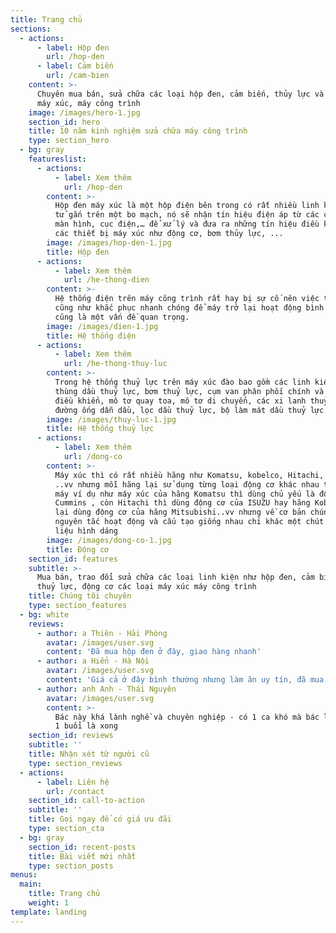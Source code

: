 ```yaml
---
title: Trang chủ
sections:
  - actions:
      - label: Hộp đen
        url: /hop-den
      - label: Cảm biến
        url: /cam-bien
    content: >-
      Chuyên mua bán, sửa chữa các loại hộp đen, cảm biến, thủy lực và động cơ
      máy xúc, máy công trình
    image: /images/hero-1.jpg
    section_id: hero
    title: 10 năm kinh nghiệm sửa chữa máy công trình
    type: section_hero
  - bg: gray
    featureslist:
      - actions:
          - label: Xem thêm
            url: /hop-den
        content: >-
          Hộp đen máy xúc là một hộp điện bên trong có rất nhiều linh kiện điện
          tử gắn trên một bo mạch, nó sẽ nhận tín hiệu điện áp từ các cảm biến,
          màn hình, cục điện,… để xử lý và đưa ra những tín hiệu điều khiển đến
          các thiết bị máy xúc như động cơ, bơm thủy lực, ...
        image: /images/hop-den-1.jpg
        title: Hộp đen
      - actions:
          - label: Xem thêm
            url: /he-thong-dien
        content: >-
          Hệ thống điện trên máy công trình rất hay bị sự cố nên việc tìm hiểu
          cũng như khắc phục nhanh chóng để máy trở lại hoạt động bình thường
          cũng là một vấn đề quan trọng.
        image: /images/dien-1.jpg
        title: Hệ thống điện
      - actions:
          - label: Xem thêm
            url: /he-thong-thuy-luc
        content: >-
          Trong hệ thống thuỷ lực trên máy xúc đào bao gồm các linh kiện sau:
          thùng dầu thuỷ lực, bơm thuỷ lực, cụm van phân phối chính và các van
          điều khiển, mô tơ quay toa, mô tơ di chuyển, các xi lanh thuỷ lực,
          đường ống dẫn dầu, lọc dầu thuỷ lực, bộ làm mát dầu thuỷ lực.
        image: /images/thuy-luc-1.jpg
        title: Hệ thống thuỷ lực
      - actions:
          - label: Xem thêm
            url: /dong-co
        content: >-
          Máy xúc thì có rất nhiều hãng như Komatsu, kobelco, Hitachi, Doosan
          ..vv nhưng mỗi hãng lại sử dụng từng loại động cơ khác nhau từng loại
          máy ví dụ như máy xúc của hãng Komatsu thì dùng chủ yếu là động cơ của
          Cummins , còn Hitachi thì dùng động cơ của ISUZU hay hãng Kobelco thì
          lại dùng động cơ của hãng Mitsubishi..vv nhưng về cơ bản chúng đều có
          nguyên tắc hoạt động và cấu tạo giống nhau chỉ khác một chút về chất
          liệu hình dáng
        image: /images/dong-co-1.jpg
        title: Động cơ
    section_id: features
    subtitle: >-
      Mua bán, trao đổi sửa chữa các loại linh kiện như hộp đen, cảm biến, điện,
      thuỷ lực, động cơ các loại máy xúc máy công trình
    title: Chúng tôi chuyên
    type: section_features
  - bg: white
    reviews:
      - author: a Thiên - Hải Phòng
        avatar: /images/user.svg
        content: 'Đã mua hộp đen ở đây, giao hàng nhanh'
      - author: a Hiển - Hà Nội
        avatar: /images/user.svg
        content: 'Giá cả ở đây bình thường nhưng làm ăn uy tín, đã mua 3 lần'
      - author: anh Anh - Thái Nguyên
        avatar: /images/user.svg
        content: >-
          Bác này khá lành nghề và chuyên nghiệp - có 1 ca khó mà bác làm trong
          1 buổi là xong
    section_id: reviews
    subtitle: ''
    title: Nhận xét từ người cũ
    type: section_reviews
  - actions:
      - label: Liên hệ
        url: /contact
    section_id: call-to-action
    subtitle: ''
    title: Gọi ngay để có giá ưu đãi
    type: section_cta
  - bg: gray
    section_id: recent-posts
    title: Bài viết mới nhất
    type: section_posts
menus:
  main:
    title: Trang chủ
    weight: 1
template: landing
---
```



